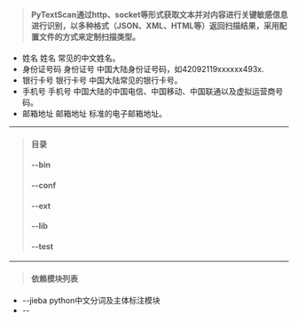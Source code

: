 > #### PyTextScan通过http、socket等形式获取文本并对内容进行关键敏感信息进行识别，以多种格式（JSON、XML、HTML等）返回扫描结果，采用配置文件的方式来定制扫描类型。

* 姓名
姓名 常见的中文姓名。
* 身份证号码
身份证号 中国大陆身份证号码，如42092119xxxxxx493x.
* 银行卡号
银行卡号 中国大陆常见的银行卡号。
* 手机号
手机号 中国大陆的中国电信、中国移动、中国联通以及虚拟运营商号码。
* 邮箱地址
邮箱地址 标准的电子邮箱地址。

---

> #### 目录
> #### --bin
> #### --conf
> #### --ext
> #### --lib
> #### --test

---

> #### 依赖模块列表

* --jieba python中文分词及主体标注模块
* --